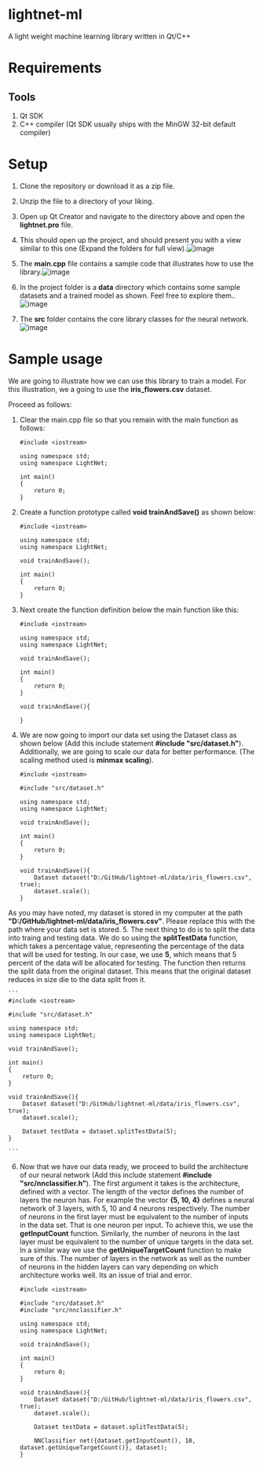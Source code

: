 # lightnet-ml
A light weight machine learning library written in Qt/C++

# Requirements

## Tools
1. Qt SDK
2. C++ compiler (Qt SDK usually ships with the MinGW 32-bit default compiler)

# Setup
1. Clone the repository or download it as a zip file.
2. Unzip the file to a directory of your liking.
3. Open up Qt Creator and navigate to the directory above and open the **lightnet.pro** file.
4. This should open up the project, and should present you with a view similar to this one (Expand the folders for full view).![image](https://user-images.githubusercontent.com/37830837/119785251-b478e500-bed7-11eb-93d6-652f34050e25.png)

5. The **main.cpp** file contains a sample code that illustrates how to use the library.![image](https://user-images.githubusercontent.com/37830837/119785715-22251100-bed8-11eb-8faa-d9f685907813.png)

6. In the project folder is a **data** directory which contains some sample datasets and a trained model as shown. Feel free to explore them..![image](https://user-images.githubusercontent.com/37830837/119786045-729c6e80-bed8-11eb-9f85-278003eb9f06.png)

7. The **src** folder contains the core library classes for the neural network.![image](https://user-images.githubusercontent.com/37830837/119786327-c14a0880-bed8-11eb-8f3a-41b5e9202ec3.png)

# Sample usage
We are going to illustrate how we can use this library to train a model. For this illustration, we a going to use the **iris_flowers.csv** dataset.

Proceed as follows:
1. Clear the main.cpp file so that you remain with the main function as follows:
    
    ```
    #include <iostream>

    using namespace std;
    using namespace LightNet;

    int main()
    {
        return 0;
    }

    ```
2. Create a function prototype called **void trainAndSave()** as shown below:
    
    ```
    #include <iostream>

    using namespace std;
    using namespace LightNet;

    void trainAndSave();
    
    int main()
    {
        return 0;
    }

    ```
3. Next create the function definition below the main function like this:

    ```
    #include <iostream>

    using namespace std;
    using namespace LightNet;

    void trainAndSave();
    
    int main()
    {
        return 0;
    }
    
    void trainAndSave(){
    
    }

    ```
4. We are now going to import our data set using the Dataset class as shown below (Add this include statement **#include "src/dataset.h"**). Additionally, we are going to scale our data for better performance. (The scaling method used is **minmax scaling**).

    ```
    #include <iostream>
    
    #include "src/dataset.h"

    using namespace std;
    using namespace LightNet;

    void trainAndSave();
    
    int main()
    {
        return 0;
    }
    
    void trainAndSave(){
        Dataset dataset("D:/GitHub/lightnet-ml/data/iris_flowers.csv", true);
        dataset.scale();
    }

    ```
As you may have noted, my dataset is stored in my computer at the path **"D:/GitHub/lightnet-ml/data/iris_flowers.csv"**. Please replace this with the path where your data set is stored.
5. The next thing to do is to split the data into traing and testing data. We do so using the **splitTestData** function, which takes a percentage value, representing the percentage of the data that will be used for testing. In our case, we use **5**, which means that 5 percent of the data will be allocated for testing. The function then returns the split data from the original dataset. This means that the original dataset reduces in size die to the data split from it.

    ```
    #include <iostream>
    
    #include "src/dataset.h"

    using namespace std;
    using namespace LightNet;

    void trainAndSave();
    
    int main()
    {
        return 0;
    }
    
    void trainAndSave(){
        Dataset dataset("D:/GitHub/lightnet-ml/data/iris_flowers.csv", true);
        dataset.scale();
        
        Dataset testData = dataset.splitTestData(5);
    }

    ```
    
6. Now that we have our data ready, we proceed to build the architecture of our neural network (Add this include statement **#include "src/nnclassifier.h"**). The first argument it takes is the architecture, defined with a vector. The length of the vector defines the number of layers the neuron has. For example the vector **{5, 10, 4}** defines a neural network of 3 layers, with 5, 10 and 4 neurons respectively. The number of neurons in the first layer must be equivalent to the number of inputs in the data set. That is one neuron per input. To achieve this, we use the **getInputCount** function. Similarly, the number of neurons in the last layer must be equivalent to the number of unique targets in the data set. In a similar way we use the **getUniqueTargetCount** function to make sure of this. The number of layers in the network as well as the number of neurons in the hidden layers can vary depending on which architecture works well. Its an issue of trial and error.

    ```
    #include <iostream>
    
    #include "src/dataset.h"
    #include "src/nnclassifier.h"

    using namespace std;
    using namespace LightNet;

    void trainAndSave();
    
    int main()
    {
        return 0;
    }
    
    void trainAndSave(){
        Dataset dataset("D:/GitHub/lightnet-ml/data/iris_flowers.csv", true);
        dataset.scale();
        
        Dataset testData = dataset.splitTestData(5);
        
        NNClassifier net({dataset.getInputCount(), 10, dataset.getUniqueTargetCount()}, dataset);
    }

    ```
